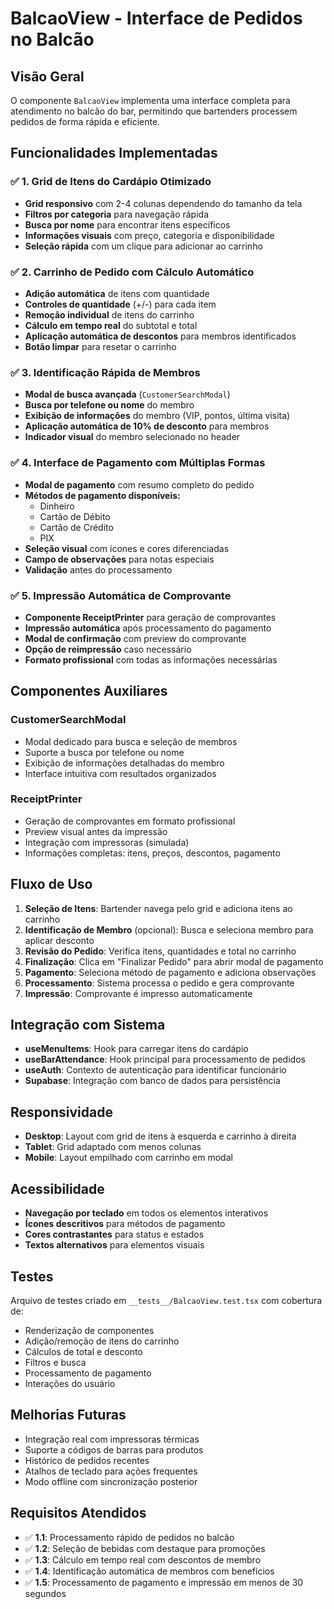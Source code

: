# BalcaoView - Interface de Pedidos no Balcão

## Visão Geral

O componente `BalcaoView` implementa uma interface completa para atendimento no balcão do bar, permitindo que bartenders processem pedidos de forma rápida e eficiente.

## Funcionalidades Implementadas

### ✅ 1. Grid de Itens do Cardápio Otimizado

- **Grid responsivo** com 2-4 colunas dependendo do tamanho da tela
- **Filtros por categoria** para navegação rápida
- **Busca por nome** para encontrar itens específicos
- **Informações visuais** com preço, categoria e disponibilidade
- **Seleção rápida** com um clique para adicionar ao carrinho

### ✅ 2. Carrinho de Pedido com Cálculo Automático

- **Adição automática** de itens com quantidade
- **Controles de quantidade** (+/-) para cada item
- **Remoção individual** de itens do carrinho
- **Cálculo em tempo real** do subtotal e total
- **Aplicação automática de descontos** para membros identificados
- **Botão limpar** para resetar o carrinho

### ✅ 3. Identificação Rápida de Membros

- **Modal de busca avançada** (`CustomerSearchModal`)
- **Busca por telefone ou nome** do membro
- **Exibição de informações** do membro (VIP, pontos, última visita)
- **Aplicação automática de 10% de desconto** para membros
- **Indicador visual** do membro selecionado no header

### ✅ 4. Interface de Pagamento com Múltiplas Formas

- **Modal de pagamento** com resumo completo do pedido
- **Métodos de pagamento disponíveis:**
  - Dinheiro
  - Cartão de Débito
  - Cartão de Crédito
  - PIX
- **Seleção visual** com ícones e cores diferenciadas
- **Campo de observações** para notas especiais
- **Validação** antes do processamento

### ✅ 5. Impressão Automática de Comprovante

- **Componente ReceiptPrinter** para geração de comprovantes
- **Impressão automática** após processamento do pagamento
- **Modal de confirmação** com preview do comprovante
- **Opção de reimpressão** caso necessário
- **Formato profissional** com todas as informações necessárias

## Componentes Auxiliares

### CustomerSearchModal
- Modal dedicado para busca e seleção de membros
- Suporte a busca por telefone ou nome
- Exibição de informações detalhadas do membro
- Interface intuitiva com resultados organizados

### ReceiptPrinter
- Geração de comprovantes em formato profissional
- Preview visual antes da impressão
- Integração com impressoras (simulada)
- Informações completas: itens, preços, descontos, pagamento

## Fluxo de Uso

1. **Seleção de Itens**: Bartender navega pelo grid e adiciona itens ao carrinho
2. **Identificação de Membro** (opcional): Busca e seleciona membro para aplicar desconto
3. **Revisão do Pedido**: Verifica itens, quantidades e total no carrinho
4. **Finalização**: Clica em "Finalizar Pedido" para abrir modal de pagamento
5. **Pagamento**: Seleciona método de pagamento e adiciona observações
6. **Processamento**: Sistema processa o pedido e gera comprovante
7. **Impressão**: Comprovante é impresso automaticamente

## Integração com Sistema

- **useMenuItems**: Hook para carregar itens do cardápio
- **useBarAttendance**: Hook principal para processamento de pedidos
- **useAuth**: Contexto de autenticação para identificar funcionário
- **Supabase**: Integração com banco de dados para persistência

## Responsividade

- **Desktop**: Layout com grid de itens à esquerda e carrinho à direita
- **Tablet**: Grid adaptado com menos colunas
- **Mobile**: Layout empilhado com carrinho em modal

## Acessibilidade

- **Navegação por teclado** em todos os elementos interativos
- **Ícones descritivos** para métodos de pagamento
- **Cores contrastantes** para status e estados
- **Textos alternativos** para elementos visuais

## Testes

Arquivo de testes criado em `__tests__/BalcaoView.test.tsx` com cobertura de:
- Renderização de componentes
- Adição/remoção de itens do carrinho
- Cálculos de total e desconto
- Filtros e busca
- Processamento de pagamento
- Interações do usuário

## Melhorias Futuras

- Integração real com impressoras térmicas
- Suporte a códigos de barras para produtos
- Histórico de pedidos recentes
- Atalhos de teclado para ações frequentes
- Modo offline com sincronização posterior

## Requisitos Atendidos

- ✅ **1.1**: Processamento rápido de pedidos no balcão
- ✅ **1.2**: Seleção de bebidas com destaque para promoções
- ✅ **1.3**: Cálculo em tempo real com descontos de membro
- ✅ **1.4**: Identificação automática de membros com benefícios
- ✅ **1.5**: Processamento de pagamento e impressão em menos de 30 segundos
